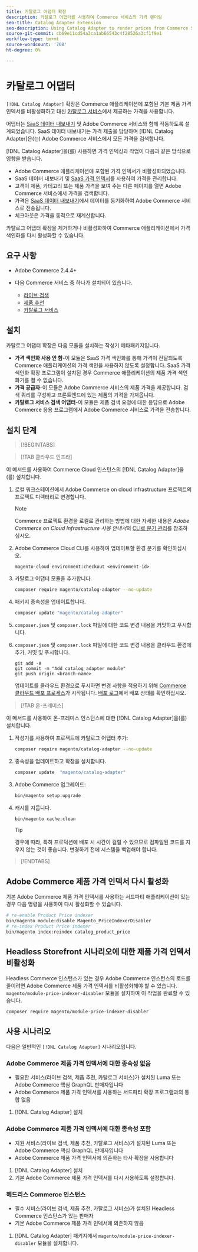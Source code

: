```yaml
---
title: 카탈로그 어댑터 확장
description: 카탈로그 어댑터를 사용하여 Commerce 서비스의 가격 렌더링
seo-title: Catalog Adapter Extension
seo-description: Using Catalog Adapter to render prices from Commerce Services
source-git-commit: cb69e11cd54a3ca1ab66543c4f28526a3cf1f9e1
workflow-type: tm+mt
source-wordcount: '708'
ht-degree: 0%

---
```


# 카탈로그 어댑터

`[!DNL Catalog Adapter]` 확장은 Commerce 애플리케이션에 포함된 기본 제품 가격 인덱서를 비활성화하고 대신 [카탈로그 서비스](../catalog-service/overview.md)에서 제공하는 가격을 사용합니다.

어댑터는 [SaaS 데이터 내보내기](../data-export/overview.md) 및 Adobe Commerce 서비스와 함께 작동하도록 설계되었습니다. SaaS 데이터 내보내기는 가격 제출을 담당하며 [!DNL Catalog Adapter]은(는) Adobe Commerce 서비스에서 모든 가격을 검색합니다.

[!DNL Catalog Adapter]을(를) 사용하면 가격 인덱싱과 작업이 다음과 같은 방식으로 영향을 받습니다.

- Adobe Commerce 애플리케이션에 포함된 가격 인덱서가 비활성화되었습니다.
- SaaS 데이터 내보내기 및 [SaaS 가격 인덱서](price-indexing.md)를 사용하여 가격을 관리합니다.
- 고객이 제품, 카테고리 또는 제품 가격을 보여 주는 다른 페이지를 열면 Adobe Commerce 서비스에서 가격을 검색합니다.
- 가격은 [SaaS 데이터 내보내기](../data-export/overview.md)에서 데이터를 동기화하여 Adobe Commerce 서비스로 전송됩니다.
- 체크아웃은 가격을 동적으로 재계산합니다.

카탈로그 어댑터 확장을 제거하거나 비활성화하여 Commerce 애플리케이션에서 가격 색인화를 다시 활성화할 수 있습니다.

## 요구 사항

- Adobe Commerce 2.4.4+
- 다음 Commerce 서비스 중 하나가 설치되어 있습니다.

   - [라이브 검색](../live-search/install.md)
   - [제품 추천](../product-recommendations/install-configure.md)
   - [카탈로그 서비스](../catalog-service/installation.md)

## 설치

카탈로그 어댑터 확장은 다음 모듈을 설치하는 작성기 메타패키지입니다.

- **가격 색인화 사용 안 함**-이 모듈은 SaaS 가격 색인화를 통해 가격이 전달되도록 Commerce 애플리케이션의 가격 색인을 사용하지 않도록 설정합니다. SaaS 가격 색인화 확장 프로그램이 설치된 경우 Commerce 애플리케이션의 제품 가격 색인화기를 켤 수 없습니다.
- **가격 공급자**-이 모듈은 Adobe Commerce 서비스의 제품 가격을 제공합니다. 검색 쿼리를 구성하고 프론트엔드에 있는 제품의 가격을 가져옵니다.
- **카탈로그 서비스 검색 어댑터**-이 모듈은 제품 검색 요청에 대한 응답으로 Adobe Commerce 응용 프로그램에서 Adobe Commerce 서비스로 가격을 전송합니다.

## 설치 단계

>[!BEGINTABS]

>[!TAB 클라우드 인프라]

이 메서드를 사용하여 Commerce Cloud 인스턴스의 [!DNL Catalog Adapter]을(를) 설치합니다.

1. 로컬 워크스테이션에서 Adobe Commerce on cloud infrastructure 프로젝트의 프로젝트 디렉터리로 변경합니다.

   >[!NOTE]
   >
   >Commerce 프로젝트 환경을 로컬로 관리하는 방법에 대한 자세한 내용은 _Adobe Commerce on Cloud Infrastructure 사용 안내서_&#x200B;의 [CLI로 분기 관리](https://experienceleague.adobe.com/en/docs/commerce-cloud-service/user-guide/develop/cli-branches)를 참조하십시오.

1. Adobe Commerce Cloud CLI를 사용하여 업데이트할 환경 분기를 확인하십시오.

   ```shell
   magento-cloud environment:checkout <environment-id>
   ```

1. 카탈로그 어댑터 모듈을 추가합니다.

   ```bash
   composer require magento/catalog-adapter --no-update
   ```

1. 패키지 종속성을 업데이트합니다.

   ```bash
   composer update "magento/catalog-adapter"
   ```

1. `composer.json` 및 `composer.lock` 파일에 대한 코드 변경 내용을 커밋하고 푸시합니다.

1. `composer.json` 및 `composer.lock` 파일에 대한 코드 변경 내용을 클라우드 환경에 추가, 커밋 및 푸시합니다.

   ```shell
   git add -A
   git commit -m "Add catalog adapter module"
   git push origin <branch-name>
   ```

   업데이트를 클라우드 환경으로 푸시하면 변경 사항을 적용하기 위해 [Commerce 클라우드 배포 프로세스](https://experienceleague.adobe.com/en/docs/commerce-cloud-service/user-guide/develop/deploy/process)가 시작됩니다. [배포 로그](https://experienceleague.adobe.com/en/docs/commerce-cloud-service/user-guide/develop/test/log-locations#deploy-log)에서 배포 상태를 확인하십시오.

>[!TAB 온-프레미스]

이 메서드를 사용하여 온-프레미스 인스턴스에 대한 [!DNL Catalog Adapter]을(를) 설치합니다.

1. 작성기를 사용하여 프로젝트에 카탈로그 어댑터 추가:

   ```bash
   composer require magento/catalog-adapter --no-update
   ```

1. 종속성을 업데이트하고 확장을 설치합니다.

   ```bash
   composer update  "magento/catalog-adapter"
   ```

1. Adobe Commerce 업그레이드:

   ```bash
   bin/magento setup:upgrade
   ```

1. 캐시를 지웁니다.

   ```bash
   bin/magento cache:clean
   ```

   >[!TIP]
   >
   >경우에 따라, 특히 프로덕션에 배포 시 시간이 걸릴 수 있으므로 컴파일된 코드를 지우지 않는 것이 좋습니다. 변경하기 전에 시스템을 백업해야 합니다.

>[!ENDTABS]


## Adobe Commerce 제품 가격 인덱서 다시 활성화

기본 Adobe Commerce 제품 가격 인덱서를 사용하는 서드파티 애플리케이션이 있는 경우 다음 명령을 사용하여 다시 활성화할 수 있습니다.

```bash
# re-enable Product Price indexer
bin/magento module:disable Magento_PriceIndexerDisabler
# re-index Product Price indexer
bin/magento index:reindex catalog_product_price
```

## Headless Storefront 시나리오에 대한 제품 가격 인덱서 비활성화

Headless Commerce 인스턴스가 있는 경우 Adobe Commerce 인스턴스의 로드를 줄이려면 Adobe Commerce 제품 가격 인덱서를 비활성화해야 할 수 있습니다. `magento/module-price-indexer-disabler` 모듈을 설치하여 이 작업을 완료할 수 있습니다.

```bash
composer require magento/module-price-indexer-disabler
```

## 사용 시나리오

다음은 일반적인 `[!DNL Catalog Adapter]` 시나리오입니다.

### Adobe Commerce 제품 가격 인덱서에 대한 종속성 없음

- 필요한 서비스(라이브 검색, 제품 추천, 카탈로그 서비스)가 설치된 Luma 또는 Adobe Commerce 핵심 GraphQL 판매자입니다
- Adobe Commerce 제품 가격 인덱서를 사용하는 서드파티 확장 프로그램과의 통합 없음

1. [!DNL Catalog Adapter] 설치

### Adobe Commerce 제품 가격 인덱서에 대한 종속성 포함

- 지원 서비스(라이브 검색, 제품 추천, 카탈로그 서비스)가 설치된 Luma 또는 Adobe Commerce 핵심 GraphQL 판매자입니다
- Adobe Commerce 제품 가격 인덱서에 의존하는 타사 확장을 사용합니다

1. [!DNL Catalog Adapter] 설치
1. 기본 Adobe Commerce 제품 가격 인덱서를 다시 사용하도록 설정합니다.

### 헤드리스 Commerce 인스턴스

- 필수 서비스(라이브 검색, 제품 추천, 카탈로그 서비스)가 설치된 Headless Commerce 인스턴스가 있는 판매자
- 기본 Adobe Commerce 제품 가격 인덱서에 의존하지 않음

1. [!DNL Catalog Adapter] 패키지에서 `magento/module-price-indexer-disabler` 모듈을 설치합니다.

